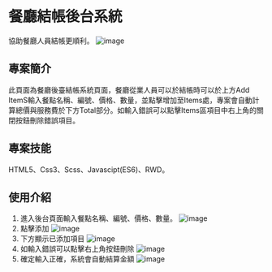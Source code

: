 # 餐廳結帳後台系統
協助餐廳人員結帳更順利。
![image](https://user-images.githubusercontent.com/109848154/191687393-69687f06-611c-4e55-9971-036cffb283b7.png)


## 專案簡介
此頁面為餐廳後臺結帳系統頁面，餐廳從業人員可以於結帳時可以於上方Add ItemS輸入餐點名稱、編號、價格、數量，並點擊增加至Items處，專案會自動計算總價與服務費於下方Total部分。如輸入錯誤可以點擊Items區項目中右上角的關閉按鈕刪除錯誤項目。

## 專案技能
HTML5、Css3、Scss、Javascipt(ES6)、RWD。

## 使用介紹
1. 進入後台頁面輸入餐點名稱、編號、價格、數量。
![image](https://user-images.githubusercontent.com/109848154/191686560-28a15c02-afef-4eb1-a05e-71cca75a2045.png)
2. 點擊添加
![image](https://user-images.githubusercontent.com/109848154/191686714-6af5aa45-3a15-4131-850f-071b40155ed9.png)
3. 下方顯示已添加項目
![image](https://user-images.githubusercontent.com/109848154/191686942-52365e08-e7af-403e-9b2d-5957a2029b64.png)
4. 如輸入錯誤可以點擊右上角按鈕刪除
![image](https://user-images.githubusercontent.com/109848154/191687104-22baf26f-3ae7-4359-b1db-af6a75c78cd4.png)
5. 確定輸入正確，系統會自動結算金額
![image](https://user-images.githubusercontent.com/109848154/191687239-4f22d70a-f700-4848-8726-2f58f28b34c1.png)

